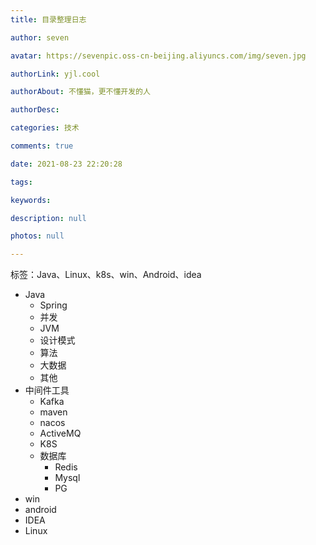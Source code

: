```yaml
---
title: 目录整理日志

author: seven

avatar: https://sevenpic.oss-cn-beijing.aliyuncs.com/img/seven.jpg

authorLink: yjl.cool

authorAbout: 不懂猫，更不懂开发的人

authorDesc: 

categories: 技术

comments: true

date: 2021-08-23 22:20:28

tags: 

keywords: 

description: null

photos: null

---
```

标签：Java、Linux、k8s、win、Android、idea

* Java
  * Spring
  * 并发
  * JVM
  * 设计模式
  * 算法
  * 大数据
  * 其他
* 中间件工具
  * Kafka
  * maven
  * nacos
  * ActiveMQ
  * K8S
  * 数据库
    * Redis
    * Mysql
    * PG
* win
* android
* IDEA
* Linux

